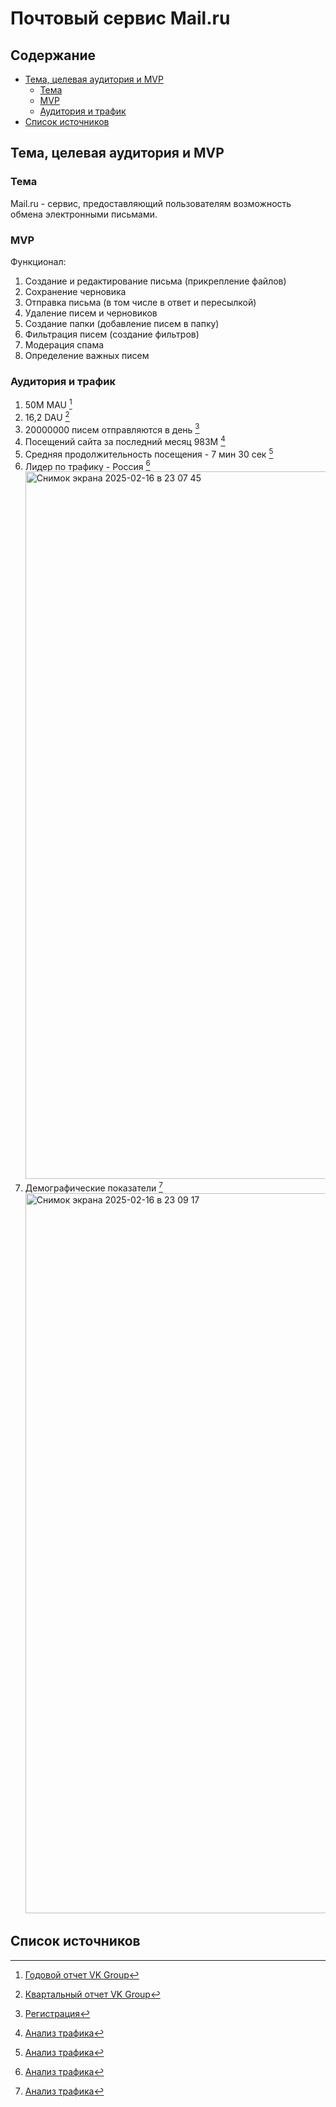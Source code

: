 # Почтовый сервис Mail.ru
## Содержание
- [Тема, целевая аудитория и MVP](#Тема,-целевая-аудитория-и-MVP)
  - [Тема](#Тема)
  - [MVP](#MVP)
  - [Аудитория и трафик](#Аудитория-и-трафик)
- [Список источников](#Список-источников)
## Тема, целевая аудитория и MVP
### Тема 
Mail.ru - сервис, предоставляющий пользователям возможность обмена электронными письмами.
### MVP
Функционал:
1) Создание и редактирование письма (прикрепление файлов)
3) Сохранение черновика
4) Отправка письма (в том числе в ответ и пересылкой)
5) Удаление писем и черновиков
6) Создание папки (добавление писем в папку)
7) Фильтрация писем (создание фильтров)  
8) Модерация спама
9) Определение важных писем
### Аудитория и трафик 
1) 50M MAU [^1]
2) 16,2 DAU [^2]
3) 20000000 писем отправляются в день [^4]
4) Посещений сайта за последний месяц 983M [^3]
5) Средняя продолжительность посещения - 7 мин 30 сек [^3]
6) Лидер по трафику - Россия [^3]  <img width="1132" alt="Снимок экрана 2025-02-16 в 23 07 45" src="https://github.com/user-attachments/assets/449af1c4-acbf-483a-b407-31ff2e65e21d" />  
7) Демографические показатели [^3]  <img width="1152" alt="Снимок экрана 2025-02-16 в 23 09 17" src="https://github.com/user-attachments/assets/e156974c-fdf1-4c04-9ed4-4e6f8ce6d824" />  
## Список источников
[^1]: [Годовой отчет VK Group](https://corp.vkcdn.ru/media/files/VK_AR2023_RUS_06.06_3KIGigO.pdf)
[^2]: [Квартальный отчет VK Group](https://corp.vkcdn.ru/media/files/RUS_Press_Release_9M_2024.pdf)
[^3]: [Анализ трафика](https://www.similarweb.com/ru/website/mail.ru/#overview)
[^4]: [Регистрация](https://new.mail.ru/?ysclid=m798h0dap763791521)
